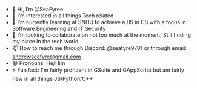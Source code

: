 - 👋 Hi, I’m @SeaFyree
- 👀 I’m interested in all things Tech related
- 🌱 I’m currently learning at SNHU to achieve a BS in CS with a focus in Software Engineering and IT Security
- 💞️ I’m looking to collaborate on not too much at the moment, Still finding my place in the tech world
- 📫 How to reach me through Discord: @seafyre9701 or through email: andrewseafyre@gmail.com
- 😄 Pronouns: He/Him
- ⚡ Fun fact: I'm fairly proficent in GSuite and GAppScript but am fairly new in all things JS/Python/C++

<!---
SeaFyree/SeaFyree is a ✨ special ✨ repository because its `README.md` (this file) appears on your GitHub profile.
You can click the Preview link to take a look at your changes.
--->
